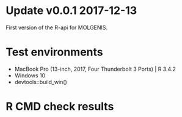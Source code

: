 # Update v0.0.1 2017-12-13

First version of the R-api for MOLGENIS.

# Test environments
- MacBook Pro (13-inch, 2017, Four Thunderbolt 3 Ports) | R 3.4.2
- Windows 10 
- devtools::build_win()

# R CMD check results
